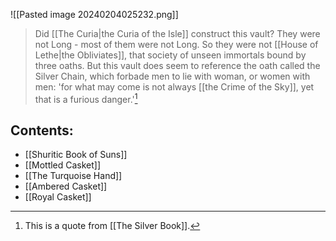 ![[Pasted image 20240204025232.png]]

> Did [[The Curia|the Curia of the Isle]] construct this vault? They were not Long - most of them were not Long. So they were not [[House of Lethe|the Obliviates]], that society of unseen immortals bound by three oaths. But this vault does seem to reference the oath called the Silver Chain, which forbade men to lie with woman, or women with men: 'for what may come is not always [[the Crime of the Sky]], yet that is a furious danger.'[^1]

## Contents:
- [[Shuritic Book of Suns]]
- [[Mottled Casket]]
- [[The Turquoise Hand]]
- [[Ambered Casket]]
- [[Royal Casket]]

[^1]: This is a quote from [[The Silver Book]].